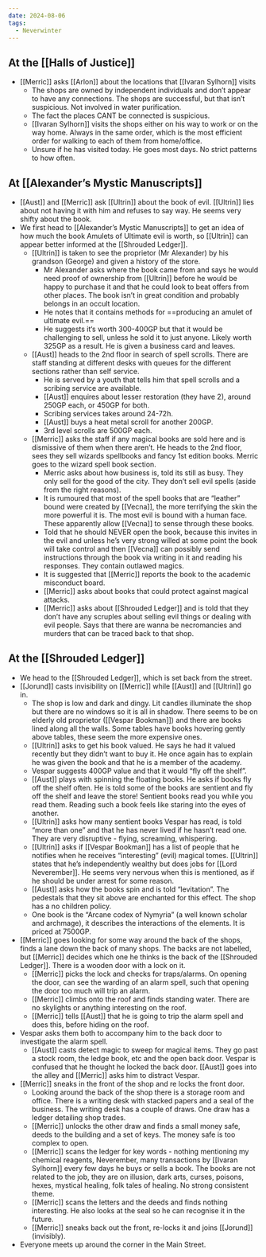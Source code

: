 ```yaml
---
date: 2024-08-06
tags:
  - Neverwinter
---
```

## At the [[Halls of Justice]]
- [[Merric]] asks [[Arlon]] about the locations that [[Ivaran Sylhorn]] visits
	- The shops are owned by independent individuals and don’t appear to have any connections. The shops are successful, but that isn’t suspicious. Not involved in water purification.
	- The fact the places CANT be connected is suspicious.
	- [[Ivaran Sylhorn]] visits the shops either on his way to work or on the way home. Always in the same order, which is the most efficient order for walking to each of them from home/office.
	- Unsure if he has visited today. He goes most days. No strict patterns to how often.

## At [[Alexander’s Mystic Manuscripts]]
- [[Aust]] and [[Merric]] ask [[Ultrin]] about the book of evil. [[Ultrin]] lies about not having it with him and refuses to say way. He seems very shifty about the book.
- We first head to [[Alexander’s Mystic Manuscripts]] to get an idea of how much the book Amulets of Ultimate evil is worth, so [[Ultrin]] can appear better informed at the [[Shrouded Ledger]].
	- [[Ultrin]] is taken to see the proprietor (Mr Alexander) by his grandson (George) and given a history of the store. 
		- Mr Alexander asks where the book came from and says he would need proof of ownership from [[Ultrin]] before he would be happy to purchase it and that he could look to beat offers from other places. The book isn’t in great condition and probably belongs in an occult location. 
		- He notes that it contains methods for ==producing an amulet of ultimate evil.==
		- He suggests it‘s worth 300-400GP but that it would be challenging to sell, unless he sold it to just anyone. Likely worth 325GP as a result. He is given a business card and leaves.
	- [[Aust]] heads to the 2nd floor in search of spell scrolls. There are staff standing at different desks with queues for the different sections rather than self service. 
		- He is served by a youth that tells him that spell scrolls and a scribing service are available.
		- [[Aust]] enquires about lesser restoration (they have 2), around 250GP each, or 450GP for both.
		- Scribing services takes around 24-72h.
		- [[Aust]] buys a heat metal scroll for another 200GP.
		- 3rd level scrolls are 500GP each.
	- [[Merric]] asks the staff if any magical books are sold here and is dismissive of them when there aren’t. He heads to the 2nd floor, sees they sell wizards spellbooks and fancy 1st edition books. Merric goes to the wizard spell book section. 
		- Merric asks about how business is, told its still as busy. They only sell for the good of the city. They don’t sell evil spells (aside from the right reasons). 
		- It is rumoured that most of the spell books that are “leather” bound were created by [[Vecna]], the more terrifying the skin the more powerful it is. The most evil is bound with a human face. These apparently allow [[Vecna]] to sense through these books. 
		- Told that he should NEVER open the book, because this invites in the evil and unless he’s very strong willed at some point the book will take control and then [[Vecna]] can possibly send instructions through the book via writing in it and reading his responses. They contain outlawed magics.
		- It is suggested that [[Merric]] reports the book to the academic misconduct board. 
		- [[Merric]] asks about books that could protect against magical attacks. 
		- [[Merric]] asks about [[Shrouded Ledger]] and is told that they don’t have any scruples about selling evil things or dealing with evil people. Says that there are wanna be necromancies and murders that can be traced back to that shop. 

## At the [[Shrouded Ledger]]
- We head to the [[Shrouded Ledger]], which is set back from the street.
- [[Jorund]] casts invisibility on [[Merric]] while [[Aust]] and [[Ultrin]] go in.
	- The shop is low and dark and dingy. Lit candles illuminate the shop but there are no windows so it is all in shadow. There seems to be on elderly old proprietor ([[Vespar Bookman]]) and there are books lined along all the walls. Some tables have books hovering gently above tables, these seem the more expensive ones.
	- [[Ultrin]] asks to get his book valued. He says he had it valued recently but they didn’t want to buy it. He once again has to explain he was given the book and that he is a member of the academy.
	- Vespar suggests 400GP value and that it would “fly off the shelf”.
	- [[Aust]] plays with spinning the floating books. He asks if books fly off the shelf often. He is told some of the books are sentient and fly off the shelf and leave the store! Sentient books read you while you read them. Reading such a book feels like staring into the eyes of another.
	- [[Ultrin]] asks how many sentient books Vespar has read, is told “more than one” and that he has never lived if he hasn’t read one. They are very disruptive - flying, screaming, whispering. 
	- [[Ultrin]] asks if [[Vespar Bookman]] has a list of people that he notifies when he receives “interesting” (evil) magical tomes. [[Ultrin]] states that he’s independently wealthy but does jobs for [[Lord Neverember]]. He seems very nervous when this is mentioned, as if he should be under arrest for some reason. 
	- [[Aust]] asks how the books spin and is told “levitation”. The pedestals that they sit above are enchanted for this effect. The shop has a no children policy. 
	- One book is the “Arcane codex of Nymyria” (a well known scholar and archmage), it describes the interactions of the elements. It is priced at 7500GP.   
- [[Merric]] goes looking for some way around the back of the shops, finds a lane down the back of many shops. The backs are not labelled, but [[Merric]] decides which one he thinks is the back of the [[Shrouded Ledger]]. There is a wooden door with a lock on it. 
	- [[Merric]] picks the lock and checks for traps/alarms. On opening the door, can see the warding of an alarm spell, such that opening the door too much will trip an alarm. 
	- [[Merric]] climbs onto the roof and finds standing water. There are no skylights or anything interesting on the roof.
	- [[Merric]] tells [[Aust]] that he is going to trip the alarm spell and does this, before hiding on the roof. 
- Vespar asks them both to accompany him to the back door to investigate the alarm spell.
	- [[Aust]] casts detect magic to sweep for magical items. They go past a stock room, the ledge book, etc and the open back door. Vespar is confused that he thought he locked the back door. [[Aust]] goes into the alley and [[Merric]] asks him to distract Vespar.
- [[Merric]] sneaks in the front of the shop and re locks the front door. 
	- Looking around the back of the shop there is a storage room and office. There is a writing desk with stacked papers and a seal of the business. The writing desk has a couple of draws. One draw has a ledger detailing shop trades. 
	- [[Merric]] unlocks the other draw and finds a small money safe, deeds to the building and a set of keys. The money safe is too complex to open. 
	- [[Merric]] scans the ledger for key words - nothing mentioning my chemical reagents, Neverember, many transactions by [[Ivaran Sylhorn]] every few days he buys or sells a book. The books are not related to the job, they are on illusion, dark arts, curses, poisons, hexes, mystical healing, folk tales of healing. No strong consistent theme. 
	- [[Merric]] scans the letters and the deeds and finds nothing interesting. He also looks at the seal so he can recognise it in the future. 
	- [[Merric]] sneaks back out the front, re-locks it and joins [[Jorund]] (invisibly).
- Everyone meets up around the corner in the Main Street.



